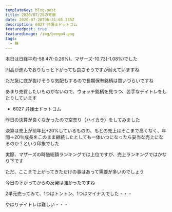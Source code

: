 ```yaml
---
templateKey: blog-post
title: 2020/07/28の考察
date: 2020-07-28T06:31:05.335Z
description: 6027 弁護士ドットコム
featuredpost: true
featuredimage: /img/bengo4.png
tags:
  - 株
---
```

本日は日経平均-58.47(-0.26%)、マザーズ-10.73(-1.08%)でした

円高が進んでおりもっと下がっても良さそうですが耐えていますね

ただ急に底が抜けそうな気配もするので長期保有銘柄は買いづらいですね

あまり売買したいものがないので、ウォッチ銘柄を見つつ、苦手なデイトレをしたりしています

* 6027 弁護士ドットコム

昨日の決算が良くなかったので空売り（ハイカラ）をしてみました

決算は売上が前年比+20%しているものの、もとの売上はそこまで高くなく、年間＋20％成長をこのまま継続したとしても一体いつになったら妥当な売上になるのか？という印象でした

実際、マザーズの時価総額ランキングでは上位ですが、売上ランキングではかなり下です

ただ、ここまで上がってきただけの事はあって需要が多いのでしょう

今日の下がってからの反発は強かったですね

2単元売ってみて、1つはトントン、1つはマイナスでした・・・

やはりデイトレは難しい・・・